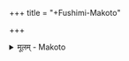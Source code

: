 +++
title = "+Fushimi-Makoto"

+++
<details><summary>मूलम् - Makoto</summary>

Source: [TW](https://titus.uni-frankfurt.de/texte/etcs/ind/aind/ved/yvw/sbm/sbm.htm)

अत्र बहवो दोषास् सन्ति। यथा - "etásmā́d vaí yajñā́t púruṣo jā́yate /"
</details>